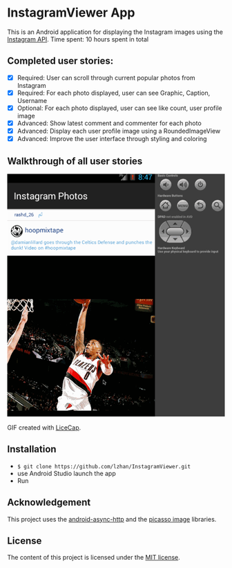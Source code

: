 InstagramViewer App
======================

This is an Android application for displaying the Instagram images using the [Instagram API](http://instagram.com/developer/).
Time spent: 10 hours spent in total

## Completed user stories:

 * [x] Required: User can scroll through current popular photos from Instagram      
 * [x] Required: For each photo displayed, user can see Graphic, Caption, Username
 * [x] Optional: For each photo displayed, user can see like count, user profile image
 * [x] Advanced: Show latest comment and commenter for each photo
 * [x] Advanced: Display each user profile image using a RoundedImageView
 * [x] Advanced: Improve the user interface through styling and coloring

## Walkthrough of all user stories

![Video Walkthrough](anim_instagramviewer.gif)

GIF created with [LiceCap](http://www.cockos.com/licecap/).

## Installation

* `$ git clone https://github.com/lzhan/InstagramViewer.git`
* use Android Studio launch the app
* Run

## Acknowledgement

This project uses the [android-async-http](http://loopj.com/android-async-http/) and the [picasso image](http://square.github.io/picasso/) libraries.

## License

The content of this project is licensed under the [MIT license](http://opensource.org/licenses/mit-license.php).

